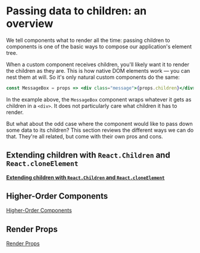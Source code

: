 # Passing data to children: an overview

We tell components what to render all the time: passing children to components is one of the basic ways to compose our application's element tree.

When a custom component receives children, you'll likely want it to render the children as they are. This is how native DOM elements work — you can nest them at will. So it's only natural custom components do the same:

```jsx
const MessageBox = props => <div class="message">{props.children}</div>;
```

In the example above, the `MessageBox` component wraps whatever it gets as children in a `<div>`. It does not particularly care what children it has to render.

But what about the odd case where the component would like to pass down some data to its children? This section reviews the different ways we can do that. They're all related, but come with their own pros and cons.

## Extending children with `React.Children` and `React.cloneElement`

[**Extending children with `React.Children` and `React.cloneElement`**](./recipes/extending-children.md)

## Higher-Order Components

[Higher-Order Components](./hoc.md)

## Render Props

[Render Props](./render-props.md)
